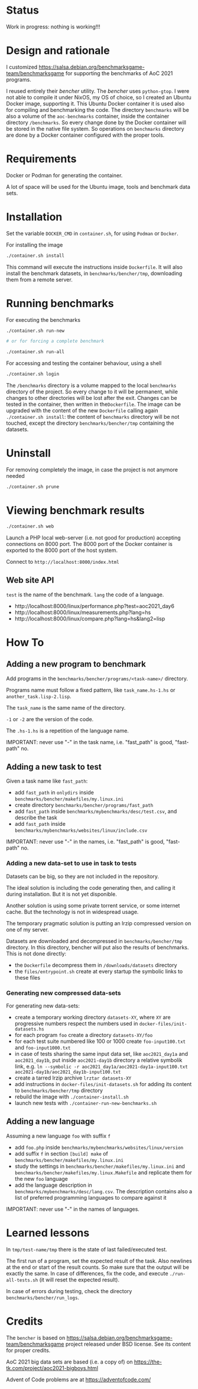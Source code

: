 # Status

Work in progress: nothing is working!!!

# Design and rationale

I customized https://salsa.debian.org/benchmarksgame-team/benchmarksgame for supporting the benchmarks of AoC 2021 programs.

I reused entirely their *bencher* utility. The *bencher* uses ``python-gtop``. I were not able to compile it under NixOS, my OS of choice, so I created an Ubuntu Docker image, supporting it. This Ubuntu Docker container it is used also for compiling and benchmarking the code. The directory ``benchmarks`` will be also a volume of the ``aoc-benchmarks`` container, inside the container directory ``/benchmarks``. So every change done by the Docker container will be stored in the native file system. So operations on ``benchmarks`` directory are done by a Docker container configured with the proper tools.

# Requirements

Docker or Podman for generating the container.

A lot of space will be used for the Ubuntu image, tools and benchmark data sets.

# Installation

Set the variable ``DOCKER_CMD`` in ``container.sh``, for using ``Podman`` or ``Docker``.

For installing the image

``` sh
./container.sh install
```

This command will execute the instructions inside ``Dockerfile``. It will also install the benchmark datasets, in ``benchmarks/bencher/tmp``, downloading them from a remote server.

# Running benchmarks

For executing the benchmarks

``` sh
./container.sh run-new

# or for forcing a complete benchmark

./container.sh run-all

```

For accessing and testing the container behaviour, using a shell

``` sh
./container.sh login
```

The ``/benchmarks`` directory is a volume mapped to the local ``benchmarks`` directory of the project. So every change to it will be permanent, while changes to other directories will be lost after the exit. Changes can be tested in the container, then written in the``Dockerfile``. The image can be upgraded with the content of the new ``Dockerfile`` calling again ``./container.sh install``: the content of ``benchmarks`` directory will be not touched, except the directory ``benchmarks/bencher/tmp`` containing the datasets.

# Uninstall

For removing completely the image, in case the project is not anymore needed

``` sh
./container.sh prune
```

# Viewing benchmark results

``` sh
./container.sh web
```

Launch a PHP local web-server (i.e. not good for production) accepting connections on 8000 port. The 8000 port of the Docker container is exported to the 8000 port of the host system.

Connect to ``http://localhost:8000/index.html``

## Web site API

``test`` is the name of the benchmark. ``lang`` the code of a language.

* http://localhost:8000/linux/performance.php?test=aoc2021_day6
* http://localhost:8000/linux/measurements.php?lang=hs
* http://localhost:8000/linux/compare.php?lang=hs&lang2=lisp

# How To

## Adding a new program to benchmark

Add programs in the ``benchmarks/bencher/programs/<task-name>/`` directory.

Programs name must follow a fixed pattern, like ``task_name.hs-1.hs`` or ``another_task.lisp-2.lisp``.

The ``task_name`` is the same name of the directory.

``-1`` or ``-2`` are the version of the code.

The ``.hs-1.hs`` is a repetition of the language name.

IMPORTANT: never use "-" in the task name, i.e. "fast_path" is good, "fast-path" no.

## Adding a new task to test

Given a task name like ``fast_path``:

* add ``fast_path`` in ``onlydirs`` inside ``benchmarks/bencher/makefiles/my.linux.ini``
* create directory ``benchmarks/bencher/programs/fast_path``
* add ``fast_path`` inside ``benchmarks/mybenchmarks/desc/test.csv``, and describe the task
* add ``fast_path`` inside ``benchmarks/mybenchmarks/websites/linux/include.csv``

IMPORTANT: never use "-" in the names, i.e. "fast_path" is good, "fast-path" no.

### Adding a new data-set to use in task to tests

Datasets can be big, so they are not included in the repository.

The ideal solution is including the code generating then, and calling it during installation. But it is not yet disponible.

Another solution is using some private torrent service, or some internet cache. But the technology is not in widespread usage.

The temporary pragmatic solution is putting an lrzip compressed version on one of my server. 

Datasets are downloaded and decompressed in ``benchmarks/bencher/tmp`` directory. In this directory, bencher will put also the results of benchmarks. This is not done directly:

* the ``Dockerfile`` decompress them in ``/downloads/datasets`` directory
* the ``files/entrypoint.sh`` create at every startup the symbolic links to these files

### Generating new compressed data-sets

For generating new data-sets:

* create a temporary working directory ``datasets-XY``, where `XY` are progressive numbers respect the numbers used in ``docker-files/init-datasets.hs``
* for each program ``foo`` create a directory ``datasets-XY/foo``
* for each test suite numbered like 100 or 1000 create ``foo-input100.txt`` and ``foo-input1000.txt``
* in case of tests sharing the same input data set, like ``aoc2021_day1a`` and ``aoc2021_day1b``, put inside ``aoc2021-day1b`` directory a relative symbolik link, e.g. ``ln --symbolic -r aoc2021_day1a/aoc2021-day1a-input100.txt aoc2021-day1b/aoc2021_day1b-input100.txt``
* create a tarred lrzip archive ``lrztar datasets-XY``
* add instructions in `docker-files/init-datasets.sh` for adding its content to ``benchmarks/bencher/tmp`` directory
* rebuild the image with `./container-install.sh`
* launch new tests with `./container-run-new-benchmarks.sh`

## Adding a new language

Assuming a new language ``foo`` with suffix ``f``

* add ``foo.php`` inside ``benchmarks/mybenchmarks/websites/linux/version``
* add suffix ``f`` in section ``[build] make`` of ``benchmarks/bencher/makefiles/my.linux.ini``
* study the settings in ``benchmarks/bencher/makefiles/my.linux.ini`` and ``benchmarks/bencher/makefiles/my.linux.Makefile`` and replicate them for the new ``foo`` language
* add the language description in ``benchmarks/mybenchmarks/desc/lang.csv``. The description contains also a list of preferred programming languages to compare against it

IMPORTANT: never use "-" in the names of languages.

# Learned lessons

In ``tmp/test-name/tmp`` there is the state of last failed/executed test.

The first run of a program, set the expected result of the task. Also newlines at the end or start of the result counts. So make sure that the output will be exactly the same. In case of differences, fix the code, and execute ``./run-all-tests.sh`` (it will reset the expected result).

In case of errors during testing, check the directory ``benchmarks/bencher/run_logs``.

# Credits

The ``bencher`` is based on https://salsa.debian.org/benchmarksgame-team/benchmarksgame project released under BSD license. See its content for proper credits.

AoC 2021 big data sets are based (i.e. a copy of) on https://the-tk.com/project/aoc2021-bigboys.html

Advent of Code problems are at https://adventofcode.com/
